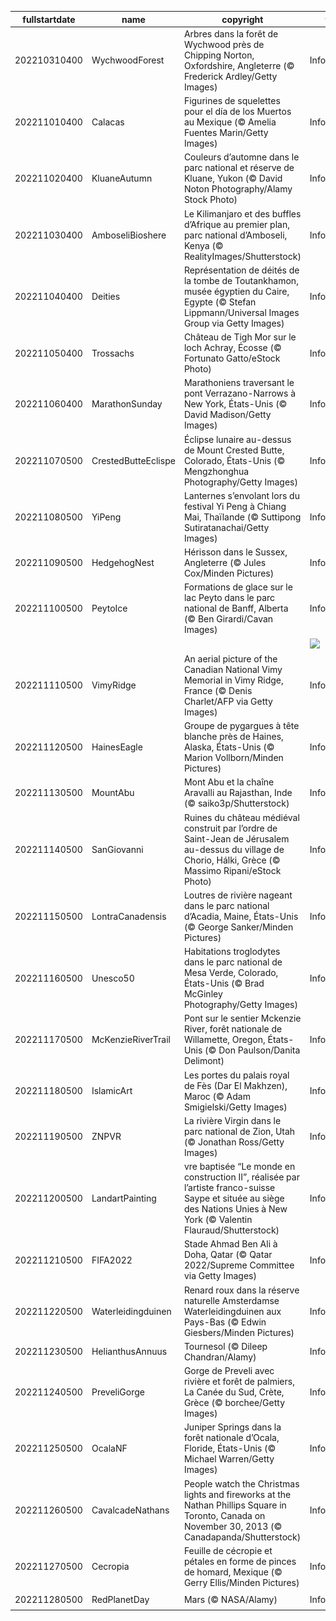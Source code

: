 |fullstartdate|name|copyright|title|image|
|--|--|--|--|--|
202210310400|WychwoodForest|Arbres dans la forêt de Wychwood près de Chipping Norton, Oxfordshire, Angleterre (© Frederick Ardley/Getty Images)|Information|![](/fr-CA/2022/11/202210310400WychwoodForest.jpg)|
202211010400|Calacas|Figurines de squelettes pour el día de los Muertos au Mexique (© Amelia Fuentes Marin/Getty Images)|Information|![](/fr-CA/2022/11/202211010400Calacas.jpg)|
202211020400|KluaneAutumn|Couleurs d’automne dans le parc national et réserve de Kluane, Yukon (© David Noton Photography/Alamy Stock Photo)|Information|![](/fr-CA/2022/11/202211020400KluaneAutumn.jpg)|
202211030400|AmboseliBioshere|Le Kilimanjaro et des buffles d’Afrique au premier plan, parc national d’Amboseli, Kenya (© RealityImages/Shutterstock)|Information|![](/fr-CA/2022/11/202211030400AmboseliBioshere.jpg)|
202211040400|Deities|Représentation de déités de la tombe de Toutankhamon, musée égyptien du Caire, Egypte (© Stefan Lippmann/Universal Images Group via Getty Images)|Information|![](/fr-CA/2022/11/202211040400Deities.jpg)|
202211050400|Trossachs|Château de Tigh Mor sur le loch Achray, Écosse (© Fortunato Gatto/eStock Photo)|Information|![](/fr-CA/2022/11/202211050400Trossachs.jpg)|
202211060400|MarathonSunday|Marathoniens traversant le pont Verrazano-Narrows à  New York, États-Unis (© David Madison/Getty Images)|Information|![](/fr-CA/2022/11/202211060400MarathonSunday.jpg)|
202211070500|CrestedButteEclispe|Éclipse lunaire au-dessus de Mount Crested Butte, Colorado, États-Unis (© Mengzhonghua Photography/Getty Images)|Information|![](/fr-CA/2022/11/202211070500CrestedButteEclispe.jpg)|
202211080500|YiPeng|Lanternes s’envolant lors du festival Yi Peng à Chiang Mai, Thaïlande (© Suttipong Sutiratanachai/Getty Images)|Information|![](/fr-CA/2022/11/202211080500YiPeng.jpg)|
202211090500|HedgehogNest|Hérisson dans le Sussex, Angleterre (© Jules Cox/Minden Pictures)|Information|![](/fr-CA/2022/11/202211090500HedgehogNest.jpg)|
202211100500|PeytoIce|Formations de glace sur le lac Peyto dans le parc national de Banff, Alberta (© Ben Girardi/Cavan Images)|Information|![](/fr-CA/2022/11/202211100500PeytoIce.jpg)|
||||![](/fr-CA/2022/11/.jpg)|
202211110500|VimyRidge|An aerial picture of the Canadian National Vimy Memorial in Vimy Ridge, France (© Denis Charlet/AFP via Getty Images)|Information|![](/fr-CA/2022/11/202211110500VimyRidge.jpg)|
202211120500|HainesEagle|Groupe de pygargues à tête blanche près de Haines, Alaska, États-Unis (© Marion Vollborn/Minden Pictures)|Information|![](/fr-CA/2022/11/202211120500HainesEagle.jpg)|
202211130500|MountAbu|Mont Abu et la chaîne Aravalli au Rajasthan, Inde (© saiko3p/Shutterstock)|Information|![](/fr-CA/2022/11/202211130500MountAbu.jpg)|
202211140500|SanGiovanni|Ruines du château médiéval construit par l’ordre de Saint-Jean de Jérusalem au-dessus du village de Chorio, Hálki, Grèce (© Massimo Ripani/eStock Photo)|Information|![](/fr-CA/2022/11/202211140500SanGiovanni.jpg)|
202211150500|LontraCanadensis|Loutres de rivière nageant dans le parc national d’Acadia, Maine, États-Unis (© George Sanker/Minden Pictures)|Information|![](/fr-CA/2022/11/202211150500LontraCanadensis.jpg)|
202211160500|Unesco50|Habitations troglodytes dans le parc national de Mesa Verde, Colorado, États-Unis (© Brad McGinley Photography/Getty Images)|Informaiton|![](/fr-CA/2022/11/202211160500Unesco50.jpg)|
202211170500|McKenzieRiverTrail|Pont sur le sentier Mckenzie River, forêt nationale de Willamette, Oregon, États-Unis (© Don Paulson/Danita Delimont)|Information|![](/fr-CA/2022/11/202211170500McKenzieRiverTrail.jpg)|
202211180500|IslamicArt|Les portes du palais royal de Fès (Dar El Makhzen), Maroc (© Adam Smigielski/Getty Images)|Information|![](/fr-CA/2022/11/202211180500IslamicArt.jpg)|
202211190500|ZNPVR|La rivière Virgin dans le parc national de Zion, Utah (© Jonathan Ross/Getty Images)|Information|![](/fr-CA/2022/11/202211190500ZNPVR.jpg)|
202211200500|LandartPainting|vre baptisée “Le monde en construction II”, réalisée par l’artiste franco-suisse Saype et située au siège des Nations Unies à New York (© Valentin Flauraud/Shutterstock)|Information|![](/fr-CA/2022/11/202211200500LandartPainting.jpg)|
202211210500|FIFA2022|Stade Ahmad Ben Ali à Doha, Qatar (© Qatar 2022/Supreme Committee via Getty Images)|Information|![](/fr-CA/2022/11/202211210500FIFA2022.jpg)|
202211220500|Waterleidingduinen|Renard roux dans la réserve naturelle Amsterdamse Waterleidingduinen aux Pays-Bas (© Edwin Giesbers/Minden Pictures)|Information|![](/fr-CA/2022/11/202211220500Waterleidingduinen.jpg)|
202211230500|HelianthusAnnuus|Tournesol (© Dileep Chandran/Alamy)|Information|![](/fr-CA/2022/11/202211230500HelianthusAnnuus.jpg)|
202211240500|PreveliGorge|Gorge de Preveli avec rivière et forêt de palmiers, La Canée du Sud, Crète, Grèce (© borchee/Getty Images)|Information|![](/fr-CA/2022/11/202211240500PreveliGorge.jpg)|
202211250500|OcalaNF|Juniper Springs dans la forêt nationale d’Ocala, Floride, États-Unis (© Michael Warren/Getty Images)|Information|![](/fr-CA/2022/11/202211250500OcalaNF.jpg)|
202211260500|CavalcadeNathans|People watch the Christmas lights and fireworks at the Nathan Phillips Square in Toronto, Canada on November 30, 2013 (© Canadapanda/Shutterstock)|Information|![](/fr-CA/2022/11/202211260500CavalcadeNathans.jpg)|
202211270500|Cecropia|Feuille de cécropie et pétales en forme de pinces de homard, Mexique (© Gerry Ellis/Minden Pictures)|Information|![](/fr-CA/2022/11/202211270500Cecropia.jpg)|
202211280500|RedPlanetDay|Mars (© NASA/Alamy)|Information|![](/fr-CA/2022/11/202211280500RedPlanetDay.jpg)|
